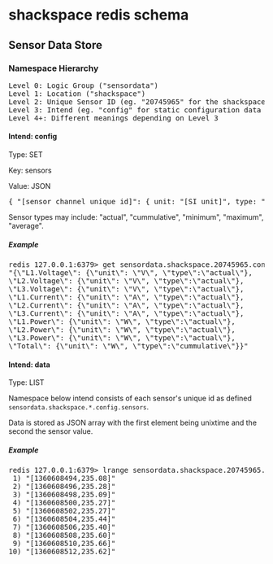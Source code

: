 # shackspace redis schema
## Sensor Data Store
### Namespace Hierarchy
<pre>
Level 0: Logic Group ("sensordata")
Level 1: Location ("shackspace")
Level 2: Unique Sensor ID (eg. "20745965" for the shackspace mains power meter)
Level 3: Intend (eg. "config" for static configuration data or "data" for recorded data)
Level 4+: Different meanings depending on Level 3
</pre>

#### Intend: config
Type: SET

Key: sensors

Value: JSON

<pre>{ "[sensor channel unique id]": { unit: "[SI unit]", type: "[sensor type]" }</pre>

Sensor types may include: "actual", "cummulative", "minimum", "maximum", "average".

##### Example
<pre>redis 127.0.0.1:6379> get sensordata.shackspace.20745965.config.sensors
"{\"L1.Voltage\": {\"unit\": \"V\", \"type\":\"actual\"},
\"L2.Voltage\": {\"unit\": \"V\", \"type\":\"actual\"},
\"L3.Voltage\": {\"unit\": \"V\", \"type\":\"actual\"},
\"L1.Current\": {\"unit\": \"A\", \"type\":\"actual\"},
\"L2.Current\": {\"unit\": \"A\", \"type\":\"actual\"},
\"L3.Current\": {\"unit\": \"A\", \"type\":\"actual\"},
\"L1.Power\": {\"unit\": \"W\", \"type\":\"actual\"},
\"L2.Power\": {\"unit\": \"W\", \"type\":\"actual\"},
\"L3.Power\": {\"unit\": \"W\", \"type\":\"actual\"},
\"Total\": {\"unit\": \"W\", \"type\":\"cummulative\"}}"
</pre>

#### Intend: data
Type: LIST

Namespace below intend consists of each sensor's unique id as defined `sensordata.shackspace.*.config.sensors`.

Data is stored as JSON array with the first element being unixtime and the second the sensor value.

##### Example
<pre>redis 127.0.0.1:6379> lrange sensordata.shackspace.20745965.data.L1.Voltage -10 -1
 1) "[1360608494,235.08]"
 2) "[1360608496,235.28]"
 3) "[1360608498,235.09]"
 4) "[1360608500,235.27]"
 5) "[1360608502,235.27]"
 6) "[1360608504,235.44]"
 7) "[1360608506,235.40]"
 8) "[1360608508,235.60]"
 9) "[1360608510,235.66]"
10) "[1360608512,235.62]"</pre>

